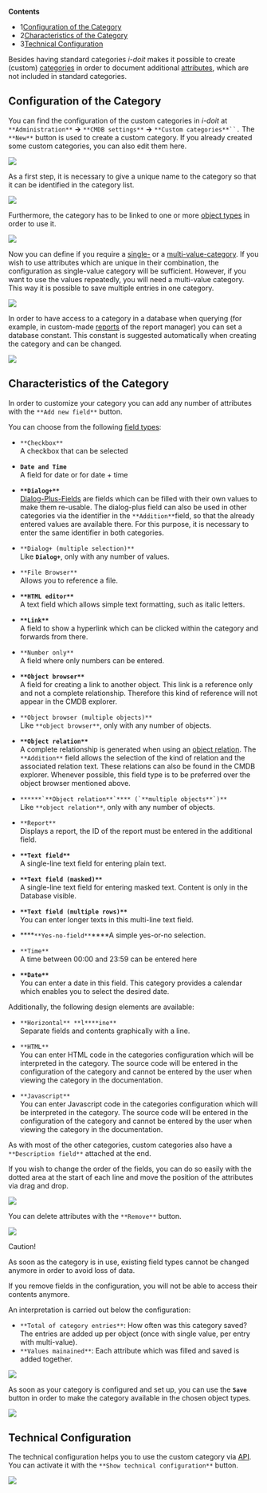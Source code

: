 **Contents**

*   1[Configuration of the Category](#CustomCategories-ConfigurationoftheCategory)
*   2[Characteristics of the Category](#CustomCategories-CharacteristicsoftheCategory)
*   3[Technical Configuration](#CustomCategories-TechnicalConfiguration)

Besides having standard categories _i-doit_ makes it possible to create (custom) [categories](/display/en/Structure+of+the+IT+Documentation) in order to document additional [attributes](/display/en/Structure+of+the+IT+Documentation), which are not included in standard categories.

Configuration of the Category
-----------------------------

You can find the configuration of the custom categories in _i-doit_ at `**Administration**` ****→**** `**CMDB settings**` ****→**** `**Custom categories**``.` The `**New**` button is used to create a custom category. If you already created some custom categories, you can also edit them here.

![](/download/attachments/37355678/image2016-10-27%2012%3A51%3A50.png?version=1&modificationDate=1493032698955&api=v2)

  

As a first step, it is necessary to give a unique name to the category so that it can be identified in the category list.

![](/download/attachments/37355678/Cat-title.png?version=1&modificationDate=1631784361918&api=v2&effects=drop-shadow)

Furthermore, the category has to be linked to one or more [object types](/display/en/Structure+of+the+IT+Documentation) in order to use it.

![](/download/attachments/37355678/Cat-objects.png?version=1&modificationDate=1631784393224&api=v2&effects=drop-shadow)

Now you can define if you require a [single-](/display/en/Structure+of+the+IT+Documentation) or a [multi-value-category](/display/en/Structure+of+the+IT+Documentation). If you wish to use attributes which are unique in their combination, the configuration as single-value category will be sufficient. However, if you want to use the values repeatedly, you will need a multi-value category. This way it is possible to save multiple entries in one category.

![](/download/attachments/37355678/Cat-mv.png?version=1&modificationDate=1631784432683&api=v2&effects=drop-shadow)

In order to have access to a category in a database when querying (for example, in custom-made [reports](https://kb.i-doit.com/display/en/Report+Manager) of the report manager) you can set a database constant. This constant is suggested automatically when creating the category and can be changed.

![](/download/attachments/37355678/Cat-const.png?version=1&modificationDate=1631784451486&api=v2&effects=drop-shadow)

Characteristics of the Category
-------------------------------

In order to customize your category you can add any number of attributes with the `**Add new field**` button.

You can choose from the following [field types](/display/en/Attribute+Fields):

*   `**Checkbox**`  
    A checkbox that can be selected
*   **`Date and Time`**  
    A field for date or for date + time
*   **`**Dialog+**`**  
    [Dialog-Plus-Fields](/display/en/Dialog-Admin) are fields which can be filled with their own values to make them re-usable. The dialog-plus field can also be used in other categories via the identifier in the `**Addition**`field, so that the already entered values are available there. For this purpose, it is necessary to enter the same identifier in both categories.
    
*   `**Dialog+ (multiple selection)**`  
    Like **`Dialog+`**, only with any number of values.
*   `**File Browser**`  
    Allows you to reference a file.
*   ****`**HTML editor**`****  
    A text field which allows simple text formatting, such as italic letters.
*   ******`**Link**`******  
    A field to show a hyperlink which can be clicked within the category and forwards from there.
*   `**Number only**`  
    A field where only numbers can be entered.
*   **`**Object browser**`**  
    A field for creating a link to another object. This link is a reference only and not a complete relationship. Therefore this kind of reference will not appear in the CMDB explorer.
    
*   `**Object browser (multiple objects)**`  
    Like `**object browser**`, only with any number of objects.
*   ****`**Object relation**`****  
    A complete relationship is generated when using an [object relation](/display/en/Object+Relations). The `**Addition**` field allows the selection of the kind of relation and the associated relation text. These relations can also be found in the CMDB explorer. Whenever possible, this field type is to be preferred over the object browser mentioned above.
    
*   ``******`**Object relation**`**** (`**multiple objects**`)**``  
    Like `**object relation**`, only with any number of objects.
*   `**Report**`  
    Displays a report, the ID of the report must be entered in the additional field.
*   **`**Text field**`**  
    A single-line text field for entering plain text.
    
*   **`**Text field (masked)**`**  
    A single-line text field for entering masked text. Content is only in the Database visible.
*   **`**Text field (multiple rows)**`**  
    You can enter longer texts in this multi-line text field.
    
*   ****`**Yes-no-field**`****A simple yes-or-no selection.
    
*   `**Time**`  
    A time between 00:00 and 23:59 can be entered here
*   ******`**Date**`******  
    You can enter a date in this field. This category provides a calendar which enables you to select the desired date.

Additionally, the following design elements are available:

*   `**Horizontal** **l****ine**`  
    Separate fields and contents graphically with a line.
    
*   `**HTML**`  
    You can enter HTML code in the categories configuration which will be interpreted in the category. The source code will be entered in the configuration of the category and cannot be entered by the user when viewing the category in the documentation.
    
*   `**Javascript**`  
    You can enter Javascript code in the categories configuration which will be interpreted in the category. The source code will be entered in the configuration of the category and cannot be entered by the user when viewing the category in the documentation.
    

  

As with most of the other categories, custom categories also have a `**Description field**` attached at the end.

If you wish to change the order of the fields, you can do so easily with the dotted area at the start of each line and move the position of the attributes via drag and drop.

![](/download/attachments/37355678/cat-move-fields.gif?version=1&modificationDate=1631784554217&api=v2&effects=drop-shadow)

You can delete attributes with the `**Remove**` button.

![](/download/attachments/37355678/cat-del-fields.gif?version=1&modificationDate=1631789865550&api=v2&effects=drop-shadow)

Caution!

As soon as the category is in use, existing field types cannot be changed anymore in order to avoid loss of data.

If you remove fields in the configuration, you will not be able to access their contents anymore.

An interpretation is carried out below the configuration:

*   `**Total of category entries**`: How often was this category saved? The entries are added up per object (once with single value, per entry with multi-value).
*   `**Values mainained**`: Each attribute which was filled and saved is added together.

![](/download/attachments/37355678/Cat-entries.png?version=1&modificationDate=1631789997316&api=v2&effects=drop-shadow)

As soon as your category is configured and set up, you can use the **`Save`** button in order to make the category available in the chosen object types.

![](/download/attachments/37355678/image2016-10-27%2012%3A58%3A56.png?version=1&modificationDate=1493032699135&api=v2)

Technical Configuration
-----------------------

The technical configuration helps you to use the custom category via [API](/pages/viewpage.action?pageId=37355644). You can activate it with the `**Show technical configuration**` button.

![](/download/attachments/37355678/Cat-tec.png?version=1&modificationDate=1631789935143&api=v2&effects=drop-shadow)